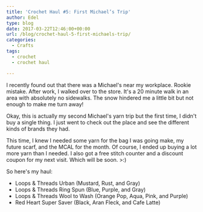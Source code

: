 ```yaml
---
title: 'Crochet Haul #5: First Michael’s Trip'
author: Edel
type: blog
date: 2017-03-22T12:46:00+00:00
url: /blog/crochet-haul-5-first-michaels-trip/
categories:
  - Crafts
tags:
  - crochet
  - crochet haul

---
```

I recently found out that there was a Michael's near my workplace. Rookie mistake. After work, I walked over to the store. It's a 20 minute walk in an area with absolutely no sidewalks. The snow hindered me a little bit but not enough to make me turn away!

Okay, this is actually my second Michael's yarn trip but the first time, I didn't buy a single thing. I just went to check out the place and see the different kinds of brands they had.

This time, I knew I needed some yarn for the bag I was going make, my future scarf, and the MCAL for the month. Of course, I ended up buying a lot more yarn than I needed. I also got a free stitch counter and a discount coupon for my next visit. Which will be soon. >:)

So here's my haul:

  * Loops & Threads Urban (Mustard, Rust, and Gray)
  * Loops & Threads Ring Spun (Blue, Purple, and Gray)
  * Loops & Threads Wool to Wash (Orange Pop, Aqua, Pink, and Purple)
  * Red Heart Super Saver (Black, Aran Fleck, and Cafe Latte)

<img data-attachment-id="291" data-permalink="http://edelgrace.me/blog/crochet/crochet-haul-5-first-michaels-trip/attachment/20170228_195752/" data-orig-file="https://i2.wp.com/edelgrace.me/blog/wp-content/uploads/2017/03/20170228_195752.jpg?fit=3264%2C1836" data-orig-size="3264,1836" data-comments-opened="1" data-image-meta="{&quot;aperture&quot;:&quot;2.4&quot;,&quot;credit&quot;:&quot;&quot;,&quot;camera&quot;:&quot;LG-K210&quot;,&quot;caption&quot;:&quot;&quot;,&quot;created_timestamp&quot;:&quot;1488311872&quot;,&quot;copyright&quot;:&quot;&quot;,&quot;focal_length&quot;:&quot;3.18&quot;,&quot;iso&quot;:&quot;550&quot;,&quot;shutter_speed&quot;:&quot;0&quot;,&quot;title&quot;:&quot;&quot;,&quot;orientation&quot;:&quot;1&quot;}" data-image-title="20170228_195752" data-image-description="" data-medium-file="https://i2.wp.com/edelgrace.me/blog/wp-content/uploads/2017/03/20170228_195752.jpg?fit=300%2C169" data-large-file="https://i2.wp.com/edelgrace.me/blog/wp-content/uploads/2017/03/20170228_195752.jpg?fit=663%2C373" src="https://i2.wp.com/edelgrace.me/blog/wp-content/uploads/2017/03/20170228_195752.jpg?resize=663%2C373" alt="" class="alignnone size-full wp-image-291" srcset="https://i2.wp.com/edelgrace.me/blog/wp-content/uploads/2017/03/20170228_195752.jpg?w=3264 3264w, https://i2.wp.com/edelgrace.me/blog/wp-content/uploads/2017/03/20170228_195752.jpg?resize=300%2C169 300w, https://i2.wp.com/edelgrace.me/blog/wp-content/uploads/2017/03/20170228_195752.jpg?resize=768%2C432 768w, https://i2.wp.com/edelgrace.me/blog/wp-content/uploads/2017/03/20170228_195752.jpg?resize=1024%2C576 1024w, https://i2.wp.com/edelgrace.me/blog/wp-content/uploads/2017/03/20170228_195752.jpg?resize=982%2C552 982w, https://i2.wp.com/edelgrace.me/blog/wp-content/uploads/2017/03/20170228_195752.jpg?resize=400%2C225 400w, https://i2.wp.com/edelgrace.me/blog/wp-content/uploads/2017/03/20170228_195752.jpg?w=1326 1326w, https://i2.wp.com/edelgrace.me/blog/wp-content/uploads/2017/03/20170228_195752.jpg?w=1989 1989w" sizes="(max-width: 663px) 100vw, 663px" data-recalc-dims="1" />

<img data-attachment-id="287" data-permalink="http://edelgrace.me/blog/crochet/crochet-haul-5-first-michaels-trip/attachment/2017-03-01-18-54-34/" data-orig-file="https://i0.wp.com/edelgrace.me/blog/wp-content/uploads/2017/03/2017-03-01-18.54.34.jpg?fit=3264%2C2448" data-orig-size="3264,2448" data-comments-opened="1" data-image-meta="{&quot;aperture&quot;:&quot;2.6&quot;,&quot;credit&quot;:&quot;&quot;,&quot;camera&quot;:&quot;SGH-I747M&quot;,&quot;caption&quot;:&quot;&quot;,&quot;created_timestamp&quot;:&quot;1488394474&quot;,&quot;copyright&quot;:&quot;&quot;,&quot;focal_length&quot;:&quot;3.7&quot;,&quot;iso&quot;:&quot;320&quot;,&quot;shutter_speed&quot;:&quot;0.066666666666667&quot;,&quot;title&quot;:&quot;&quot;,&quot;orientation&quot;:&quot;1&quot;}" data-image-title="2017-03-01 18.54.34" data-image-description="" data-medium-file="https://i0.wp.com/edelgrace.me/blog/wp-content/uploads/2017/03/2017-03-01-18.54.34.jpg?fit=300%2C225" data-large-file="https://i0.wp.com/edelgrace.me/blog/wp-content/uploads/2017/03/2017-03-01-18.54.34.jpg?fit=663%2C497" src="https://i0.wp.com/edelgrace.me/blog/wp-content/uploads/2017/03/2017-03-01-18.54.34.jpg?resize=663%2C497" alt="" class="alignnone size-full wp-image-287" srcset="https://i0.wp.com/edelgrace.me/blog/wp-content/uploads/2017/03/2017-03-01-18.54.34.jpg?w=3264 3264w, https://i0.wp.com/edelgrace.me/blog/wp-content/uploads/2017/03/2017-03-01-18.54.34.jpg?resize=300%2C225 300w, https://i0.wp.com/edelgrace.me/blog/wp-content/uploads/2017/03/2017-03-01-18.54.34.jpg?resize=768%2C576 768w, https://i0.wp.com/edelgrace.me/blog/wp-content/uploads/2017/03/2017-03-01-18.54.34.jpg?resize=1024%2C768 1024w, https://i0.wp.com/edelgrace.me/blog/wp-content/uploads/2017/03/2017-03-01-18.54.34.jpg?resize=982%2C737 982w, https://i0.wp.com/edelgrace.me/blog/wp-content/uploads/2017/03/2017-03-01-18.54.34.jpg?resize=400%2C300 400w, https://i0.wp.com/edelgrace.me/blog/wp-content/uploads/2017/03/2017-03-01-18.54.34.jpg?w=1326 1326w, https://i0.wp.com/edelgrace.me/blog/wp-content/uploads/2017/03/2017-03-01-18.54.34.jpg?w=1989 1989w" sizes="(max-width: 663px) 100vw, 663px" data-recalc-dims="1" />

<img data-attachment-id="293" data-permalink="http://edelgrace.me/blog/crochet/crochet-haul-5-first-michaels-trip/attachment/2017-03-01-19-45-48/" data-orig-file="https://i0.wp.com/edelgrace.me/blog/wp-content/uploads/2017/03/2017-03-01-19.45.48.jpg?fit=3264%2C2448" data-orig-size="3264,2448" data-comments-opened="1" data-image-meta="{&quot;aperture&quot;:&quot;2.6&quot;,&quot;credit&quot;:&quot;&quot;,&quot;camera&quot;:&quot;SGH-I747M&quot;,&quot;caption&quot;:&quot;&quot;,&quot;created_timestamp&quot;:&quot;1488397548&quot;,&quot;copyright&quot;:&quot;&quot;,&quot;focal_length&quot;:&quot;3.7&quot;,&quot;iso&quot;:&quot;200&quot;,&quot;shutter_speed&quot;:&quot;0.066666666666667&quot;,&quot;title&quot;:&quot;&quot;,&quot;orientation&quot;:&quot;1&quot;}" data-image-title="2017-03-01 19.45.48" data-image-description="" data-medium-file="https://i0.wp.com/edelgrace.me/blog/wp-content/uploads/2017/03/2017-03-01-19.45.48.jpg?fit=300%2C225" data-large-file="https://i0.wp.com/edelgrace.me/blog/wp-content/uploads/2017/03/2017-03-01-19.45.48.jpg?fit=663%2C497" src="https://i0.wp.com/edelgrace.me/blog/wp-content/uploads/2017/03/2017-03-01-19.45.48.jpg?resize=663%2C497" alt="" class="alignnone size-full wp-image-293" srcset="https://i0.wp.com/edelgrace.me/blog/wp-content/uploads/2017/03/2017-03-01-19.45.48.jpg?w=3264 3264w, https://i0.wp.com/edelgrace.me/blog/wp-content/uploads/2017/03/2017-03-01-19.45.48.jpg?resize=300%2C225 300w, https://i0.wp.com/edelgrace.me/blog/wp-content/uploads/2017/03/2017-03-01-19.45.48.jpg?resize=768%2C576 768w, https://i0.wp.com/edelgrace.me/blog/wp-content/uploads/2017/03/2017-03-01-19.45.48.jpg?resize=1024%2C768 1024w, https://i0.wp.com/edelgrace.me/blog/wp-content/uploads/2017/03/2017-03-01-19.45.48.jpg?resize=982%2C737 982w, https://i0.wp.com/edelgrace.me/blog/wp-content/uploads/2017/03/2017-03-01-19.45.48.jpg?resize=400%2C300 400w, https://i0.wp.com/edelgrace.me/blog/wp-content/uploads/2017/03/2017-03-01-19.45.48.jpg?w=1326 1326w, https://i0.wp.com/edelgrace.me/blog/wp-content/uploads/2017/03/2017-03-01-19.45.48.jpg?w=1989 1989w" sizes="(max-width: 663px) 100vw, 663px" data-recalc-dims="1" />

<img data-attachment-id="289" data-permalink="http://edelgrace.me/blog/crochet/crochet-haul-5-first-michaels-trip/attachment/2017-03-01-18-53-00/" data-orig-file="https://i1.wp.com/edelgrace.me/blog/wp-content/uploads/2017/03/2017-03-01-18.53.00.jpg?fit=3264%2C2448" data-orig-size="3264,2448" data-comments-opened="1" data-image-meta="{&quot;aperture&quot;:&quot;2.6&quot;,&quot;credit&quot;:&quot;&quot;,&quot;camera&quot;:&quot;SGH-I747M&quot;,&quot;caption&quot;:&quot;&quot;,&quot;created_timestamp&quot;:&quot;1488394380&quot;,&quot;copyright&quot;:&quot;&quot;,&quot;focal_length&quot;:&quot;3.7&quot;,&quot;iso&quot;:&quot;400&quot;,&quot;shutter_speed&quot;:&quot;0.066666666666667&quot;,&quot;title&quot;:&quot;&quot;,&quot;orientation&quot;:&quot;1&quot;}" data-image-title="2017-03-01 18.53.00" data-image-description="" data-medium-file="https://i1.wp.com/edelgrace.me/blog/wp-content/uploads/2017/03/2017-03-01-18.53.00.jpg?fit=300%2C225" data-large-file="https://i1.wp.com/edelgrace.me/blog/wp-content/uploads/2017/03/2017-03-01-18.53.00.jpg?fit=663%2C497" src="https://i1.wp.com/edelgrace.me/blog/wp-content/uploads/2017/03/2017-03-01-18.53.00.jpg?resize=663%2C497" alt="" class="alignnone size-full wp-image-289" srcset="https://i1.wp.com/edelgrace.me/blog/wp-content/uploads/2017/03/2017-03-01-18.53.00.jpg?w=3264 3264w, https://i1.wp.com/edelgrace.me/blog/wp-content/uploads/2017/03/2017-03-01-18.53.00.jpg?resize=300%2C225 300w, https://i1.wp.com/edelgrace.me/blog/wp-content/uploads/2017/03/2017-03-01-18.53.00.jpg?resize=768%2C576 768w, https://i1.wp.com/edelgrace.me/blog/wp-content/uploads/2017/03/2017-03-01-18.53.00.jpg?resize=1024%2C768 1024w, https://i1.wp.com/edelgrace.me/blog/wp-content/uploads/2017/03/2017-03-01-18.53.00.jpg?resize=982%2C737 982w, https://i1.wp.com/edelgrace.me/blog/wp-content/uploads/2017/03/2017-03-01-18.53.00.jpg?resize=400%2C300 400w, https://i1.wp.com/edelgrace.me/blog/wp-content/uploads/2017/03/2017-03-01-18.53.00.jpg?w=1326 1326w, https://i1.wp.com/edelgrace.me/blog/wp-content/uploads/2017/03/2017-03-01-18.53.00.jpg?w=1989 1989w" sizes="(max-width: 663px) 100vw, 663px" data-recalc-dims="1" />